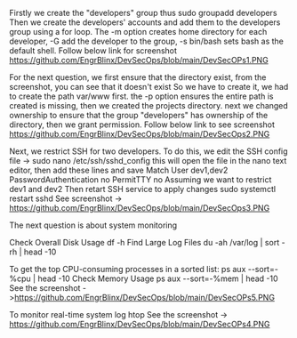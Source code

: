 Firstly we create the "developers" group thus
	sudo groupadd developers
Then we create the developers' accounts and add them to the developers group using a for loop.
The -m option creates home directory for each developer, -G add the developer to the group, -s bin/bash sets bash as the default shell.
Follow below link for screenshot
https://github.com/EngrBlinx/DevSecOps/blob/main/DevSecOPs1.PNG

For the next question, we first ensure that the directory exist, from the screenshot, you can see that it doesn't exist
So we have to create it, we had to create the path var/www first. the -p option ensures the entire path is created is missing, then we created the projects
directory.
next we changed ownership to ensure that the group "developers" has ownership of the directory, then we grant permission.
Follow below link to see screenshot
https://github.com/EngrBlinx/DevSecOps/blob/main/DevSecOps2.PNG

Next, we restrict SSH for two developers.
To do this, we edit the SSH config file -> sudo nano /etc/ssh/sshd_config this will open the file in the nano text editor, then add these lines and save
Match User dev1,dev2
	PasswordAuthentication no
	PermitTTY no
Assuming we want to restrict dev1 and dev2
Then retart SSH service to apply changes
	sudo systemctl restart sshd
See screenshot -> https://github.com/EngrBlinx/DevSecOps/blob/main/DevSecOps3.PNG

The next question is about system monitoring

Check Overall Disk Usage
	df -h
Find Large Log Files
	du -ah /var/log | sort -rh | head -10

To get the top CPU-consuming processes in a sorted list:
	ps aux --sort=-%cpu | head -10
Check Memory Usage
	ps aux --sort=-%mem | head -10
See the screenshot ->https://github.com/EngrBlinx/DevSecOps/blob/main/DevSecOPs5.PNG
 
To monitor real-time system log
        htop
See the screenshot -> https://github.com/EngrBlinx/DevSecOps/blob/main/DevSecOPs4.PNG

